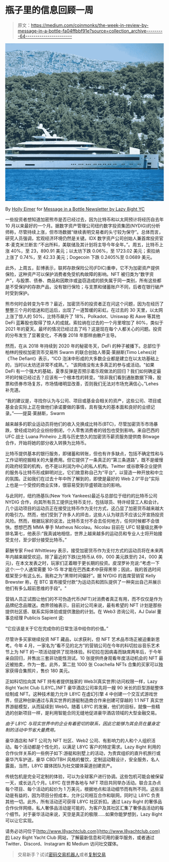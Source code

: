 # 瓶子里的信息回顾一周

> 原文：<https://medium.com/coinmonks/the-week-in-review-by-message-in-a-bottle-fa04ffbbf91e?source=collection_archive---------64----------------------->

![](img/b318586c06fc6b394684ebb6fb48eaea.png)

By [Holly Eimer](https://medium.com/u/e25f399c6d84?source=post_page-----fa04ffbbf91e--------------------------------) for [Message in a Bottle Newsletter by Lazy 8ight YC](https://medium.com/u/6dcb932fb22b?source=post_page-----fa04ffbbf91e--------------------------------)

一些投资者想知道加密熊市是否已经过去，因为比特币和以太网预计将经历自去年 10 月以来最好的一个月。据数字资产管理公司纽约数字投资集团(NYDIG)的分析师称，尽管持续上涨，但市场数据“继续表明交易者的头寸较为保守”。总体而言，研究人员强调，宏观经济环境仍然是关键。IDX 数字资产公司创始人兼首席投资官本·麦克米兰断言:“不出所料，美联储及其计划将主导今年全年。”。周五，比特币上涨 40%，至 23，890.91 美元；以太坊下跌 0.06%，至 1723.02 美元；索拉纳上涨了 0.74%，至 42.33 美元；Dogecoin 下跌 0.2405%至 0.0689 美元。

此外，上周五，彭博表示，联邦存款保险公司(FDIC)重申，它不为加密资产提供保险，这种资产可以保护消费者免受机构故障的影响。NFT 被归类为“数字资产”，与股票、债券、商品和因欺诈或盗窃造成的损失属于同一类别，所有这些都是不受保护的存款产品，没有银行保险；与支票和储蓄账户不同，后者在银行破产时受到保护。

熊市何时会转变为牛市？最近，加密货币的投资者正在问这个问题，因为在经历了整整三个月的低迷和厄运后，出现了一道暂缓的彩虹。在过去的 30 天里，以太网上涨了惊人的 50%，比特币飙升了 18%，Polkadot、Uniswap 和 Aave 等其他 DeFi 蓝筹股也取得了惊人的成就。索拉纳在过去的一个月里增加了 80%，类似于 2021 年的夏天。最坏的情况已经过去了吗？这是现在每个人都关心的问题。投资的分布发生了显著变化，不再像 2018 年那样由散户主导。

然而，在从 2018 年持续到 2020 年的秘密冬天，DeFi 的种子被播下。总部位于柏林的授权加密货币交易所 Swarm 的联合创始人蒂莫·莱赫斯(Timo Lehes)对《The Defiant》表示，“ICO 泡沫中形成的大多数企业都是建立在以太坊基础上的，当时以太坊还非常不成熟。”。"该网络没有太多真正的参与或活动。"如果 DeFi 有一个强大的基础，夏季反弹是否预示着乐观做法的回归？我们如何确定最坏的时候已经过去？应该有一个根本性的转变。“除非我们看到通胀数据下降，股票和债券市场复苏，市场情绪明显改善，否则我们无法对市场充满信心，”Lehes 补充道。

“我的建议是，寻找你认为与公司、项目或基金会相关的资产，这些公司、项目或基金会实际上正在做他们承诺要做的事情，具有强大的基本面和良好的业绩记录。”——提莫·莱赫斯，Swarm

越来越多的职业运动员将他们的收入兑换成比特币(BTC)，尽管加密货币市场暴跌，曾经成功的企业纷纷倒闭，个人零售消费者的钱包也受到影响。来自巴西的 UFC 战士 Luana Pinheiro 上周与历史悠久的加密货币薪资服务提供商 Bitwage 合作，开始将她的部分收入转换为比特币。

比特币提供基本的银行服务，即储蓄和转账，但也有许多缺点，包括不确定性和与工作证明挖掘相关的大量费用。但它提供了一条真正的“第三条道路”，既不是缓慢的政府经营的机构，也不是以利润为中心的私人机构。Twitter 或谷歌等企业提供的服务与比特币形成鲜明对比，它们故意称自己为“平台”，以营造一种开放和中立的氛围。正如我们在过去十年中所了解到的，即使是最好的 Web 2.0“平台”实际上也是一个受控的商业实体，很容易受到华盛顿政治的影响。

与此同时，纽约扬基队(New York Yankees)最近与总部位于纽约的比特币公司 NYDIG 合作，向其所有员工提供比特币支付，包括球员、特许经营工人和会计。几个运动项目的运动员正在接受比特币作为支付方式，这凸显了加密货币越来越大的吸引力。然而，他们受到了许多人的抨击，这些人认为球员不应该公开宣扬投资风险。然而，根据玩家的说法，比特币支付不会去任何地方，任何时候都不会很快。想想巴西 MMA 拳手 Matheus Nicolau。Nicolau 目前在 UFC 轻量级比赛中排名第七，他表示:“我真诚地相信，世界上越来越多的运动员和专业人士将开始接受支付，至少部分接受比特币。”

薪酬专家 Fred Whittlesey 表示，接受加密货币作为支付方式的运动员将在未来两年内越来越受欢迎。除了最近的下跌(比特币从 69，000 美元跌至约 24，000 美元)，在本文发表之时，玩家们正着眼于更长期的投资。皮涅罗补充说:“考虑一下这个:一个人通常需要 10-15 年才能在巴西柔术中获得黑带；因此，我的首选时间框架至少有这么长。我称之为“黑带时间偏好”。据 NYDIG 的首席营销官 Kelly Brewster 称，在 BTC 宣布接受付款“为运动员和团队提供了一种突出自己并展示他们有多么超前思维的手段”。"

营销人员正试图让他们的不可伪造代币(NFT)对消费者真正有用，而不仅仅是作为品牌纪念品赠送。商界领袖表示，目前对公司来说，最有希望的 NFT 计划是那些提供社区感、联系实际体验或提供激励的计划。在 Web3 咨询公司，AJ Dalal 董事总经理 Publicis Sapient 说:

“它应该是关于它在完成你的日常生活中给你的价值。”

尽管许多买家继续投资 NFT 藏品，以求获利，但 NFT 艺术品市场正被迫重新思考。今年 4 月，一家名为“看不见的北方”的营销公司在今年的科切拉谷音乐艺术节上为 NFT 的一项活动提供了现场体验。科切拉在因病毒而缺席两年后，于今年亲自回归，并售出三套非功能性测试。10 张提供终身观看年度活动机会的 NFT 最近被拍卖，作为一套。此外，第二批 1000 张 Coachella NFTs 合集的买家可以独家获得合集照片，售价 180 美元。

正如科切拉向其 NFT 持有者提供独家的 Web3(真实世界)访问权限一样，Lazy 8ight Yacht Club (L8YC。)NFT 豪华酒店公司率先将一艘 90 米长的巨型游艇整体绘制成 NFT。这种技术能力允许 L8YC 在虚幻引擎 4 中创建一个交互式游戏世界，但这种创新通过与真实世界的游艇制造商合作来创建可穿越的 1:1 NFT 真实世界游艇模型，从而延续到 Web0。随着 L8YC 的发展，他们的目标，就像一些精选的创新项目一样，是利用智能合同无缝地促进豪华酒店领域的大型金融交易。

*由于 L8YC 与现实世界中的企业有着密切的联系，因此它能够为其会员在量身定制的活动中节省大量费用。*

豪华酒店和 NFT 公司为 NFT 社区、Web2 公司、有影响力的人和个人组织活动。每个活动都是个性化的，以满足 L8YC 客户的特定需求。Lazy 8ight 利用的合作伙伴关系的一些例子如下:游艇和别墅上的活动，为贵宾组织的直升机旅行或豪华汽车护送，豪华 CBD/TBH 风格的餐饮，定制运动鞋设计，安全服务，名人露面，当然，L8YC 媒体团队为社交媒体渠道创建资产。

传统包机是完全可定制的体验，可以为全球客户进行协调。这些包机可能会被保留一天，或长达几个月。L8YC 在世界各地与 NFT 项目共同举办活动。联合主办点每个项目、每个活动的起价为 1 万美元，根据地点和活动细节而有所不同。这些活动是有益的，因为项目分担成本，允许公司相互合作和联网，同时让 L8YC 负责其他一切。此外，所有活动还可获得 L8YC 社区折扣。通过 Lazy 8ight 的奢侈品合作伙伴网络，私人奢侈品活动是可能的，为客户及其社区汇集了奢侈品活动的每个细节。对于豪华活动来说，天空是真正的极限……如果你能梦想到，Lazy 8ight 可以让它实现。

请务必访问位于[http://www.l8yachtclub.com](http://www.l8yachtclub.com)的 Lazy 8ight Yacht Club 网站，了解最新信息和可用的豪华服务，或者通过 Twitter、Discord、Instagram 和 Medium 访问社交媒体。

> 交易新手？试试[密码交易机器人](/coinmonks/crypto-trading-bot-c2ffce8acb2a)或者[复制交易](/coinmonks/top-10-crypto-copy-trading-platforms-for-beginners-d0c37c7d698c)